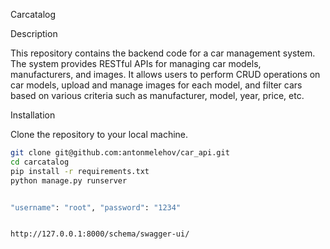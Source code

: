Carcatalog


Description

This repository contains the backend code for a car management system. The system provides RESTful APIs for managing car models, manufacturers, and images. It allows users to perform CRUD operations on car models, upload and manage images for each model, and filter cars based on various criteria such as manufacturer, model, year, price, etc.


Installation

Clone the repository to your local machine.
   ```bash
   git clone git@github.com:antonmelehov/car_api.git
   cd carcatalog
   pip install -r requirements.txt
   python manage.py runserver
 
 
"username": "root", "password": "1234"


http://127.0.0.1:8000/schema/swagger-ui/